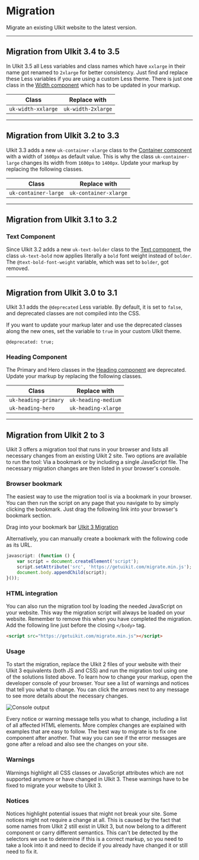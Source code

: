 # Migration

<p class="uk-text-lead">Migrate an existing UIkit website to the latest version.</p>

***

## Migration from UIkit 3.4 to 3.5
 
In UIkit 3.5 all Less variables and class names which have `xxlarge` in their name got renamed to `2xlarge` for better consistency. Just find and replace these Less variables if you are using a custom Less theme. There is just one class in the [Width component](width) which has to be updated in your markup.

| Class              | Replace with       |
|--------------------|--------------------|
| `uk-width-xxlarge` | `uk-width-2xlarge` |


***

## Migration from UIkit 3.2 to 3.3

UIkit 3.3 adds a new `uk-container-xlarge` class to the [Container component](container) with a width of `1600px` as default value. This is why the class `uk-container-large` changes its width from `1600px` to `1400px`. Update your markup by replacing the following classes.

| Class                | Replace with          |
|----------------------|-----------------------|
| `uk-container-large` | `uk-container-xlarge` |

***

## Migration from UIkit 3.1 to 3.2

### Text Component

Since UIkit 3.2 adds a new `uk-text-bolder` class to the [Text component](text), the class `uk-text-bold` now applies literally a `bold` font weight instead of `bolder`. The `@text-bold-font-weight` variable, which was set to `bolder`, got removed.

***

## Migration from UIkit 3.0 to 3.1

UIkit 3.1 adds the `@deprecated` Less variable. By default, it is set to `false`, and deprecated classes are not compiled into the CSS. 

If you want to update your markup later and use the deprecated classes along the new ones, set the variable to `true` in your custom UIkit theme.

```
@deprecated: true;
```

### Heading Component

The Primary and Hero classes in the [Heading component](heading) are deprecated. Update your markup by replacing the following classes.

| Class                | Replace with        |
|----------------------|---------------------|
| `uk-heading-primary` | `uk-heading-medium` |
| `uk-heading-hero`    | `uk-heading-xlarge` |

***

## Migration from UIkit 2 to 3

Uikit 3 offers a migration tool that runs in your browser and lists all necessary changes from an existing Uikit 2 site. Two options are available to run the tool: Via a bookmark or by including a single JavaScript file. The necessary migration changes are then listed in your browser's console.

### Browser bookmark

The easiest way to use the migration tool is via a bookmark in your browser. You can then run the script on any page that you navigate to by simply clicking the bookmark. Just drag the following link into your browser's bookmark section.

Drag into your bookmark bar <span uk-icon="icon: arrow-right"></span> <a class="uk-button uk-button-primary" href="javascript: (function () { var script = document.createElement('script'); script.setAttribute('src', 'https://getuikit.com/migrate.min.js'); document.body.appendChild(script); }());">UIkit 3 Migration</a>

Alternatively, you can manually create a bookmark with the following code as its URL.

```js
javascript: (function () {
    var script = document.createElement('script');
    script.setAttribute('src', 'https://getuikit.com/migrate.min.js');
    document.body.appendChild(script);
}());
```

### HTML integration

You can also run the migration tool by loading the needed JavaScript on your website. This way the migration script will always be loaded on your website. Remember to remove this when you have completed the migration. Add the following line just before the closing `</body>` tag.

```html
<script src="https://getuikit.com/migrate.min.js"></script>
```

### Usage

To start the migration, replace the UIkit 2 files of your website with their UIkit 3 equivalents (both JS and CSS) and run the migration tool using one of the solutions listed above. To learn how to change your markup, open the developer console of your browser. Your see a list of warnings and notices that tell you what to change. You can click the arrows next to any message to see more details about the necessary changes.

![Console output](images/migration-console.gif)

Every notice or warning message tells you what to change, including a list of all affected HTML elements. More complex changes are explained with examples that are easy to follow. The best way to migrate is to fix one component after another. That way you can see if the error messages are gone after a reload and also see the changes on your site.

### Warnings

Warnings highlight all CSS classes or JavaScript attributes which are not supported anymore or have changed in UIkit 3. These warnings have to be fixed to migrate your website to UIkit 3.

### Notices

Notices highlight potential issues that might not break your site. Some notices might not require a change at all. This is caused by the fact that some names from UIkit 2 still exist in UIkit 3, but now belong to a different component or carry different semantics. This can't be detected by the selectors we use to determine if this is a correct markup, so you need to take a look into it and need to decide if you already have changed it or still need to fix it.
